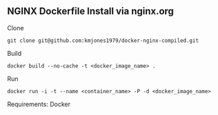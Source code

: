 ## NGINX Dockerfile Install via nginx.org

Clone
```
git clone git@github.com:kmjones1979/docker-nginx-compiled.git
```

Build
```
docker build --no-cache -t <docker_image_name> .
```

Run
```
docker run -i -t --name <container_name> -P -d <docker_image_name>
```

Requirements:
Docker

